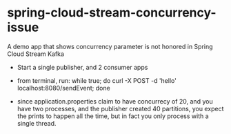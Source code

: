 # spring-cloud-stream-concurrency-issue
A demo app that shows concurrency parameter is not honored in Spring Cloud Stream Kafka

- Start a single publisher, and 2 consumer apps
- from terminal, run:
while true; do curl -X POST -d 'hello' localhost:8080/sendEvent; done

- since application.properties claim to have concurrecy of 20, and you have two processes, and the publisher created 40 partitions, you expect the prints to happen all the time, but in fact you only process with a single thread.

